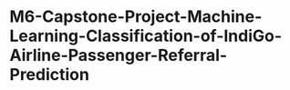 # M6-Capstone-Project-Machine-Learning-Classification-of-IndiGo-Airline-Passenger-Referral-Prediction
